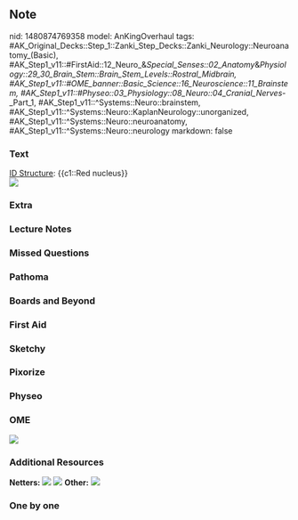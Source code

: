 ## Note
nid: 1480874769358
model: AnKingOverhaul
tags: #AK_Original_Decks::Step_1::Zanki_Step_Decks::Zanki_Neurology::Neuroanatomy_(Basic), #AK_Step1_v11::#FirstAid::12_Neuro_&_Special_Senses::02_Anatomy_&_Physiology::29_30_Brain_Stem::Brain_Stem_Levels::Rostral_Midbrain, #AK_Step1_v11::#OME_banner::Basic_Science::16_Neuroscience::11_Brainstem, #AK_Step1_v11::#Physeo::03_Physiology::08_Neuro::04_Cranial_Nerves_-_Part_1, #AK_Step1_v11::^Systems::Neuro::brainstem, #AK_Step1_v11::^Systems::Neuro::KaplanNeurology::unorganized, #AK_Step1_v11::^Systems::Neuro::neuroanatomy, #AK_Step1_v11::^Systems::Neuro::neurology
markdown: false

### Text
<div>
  <u>ID Structure</u>: {{c1::Red nucleus}}
</div>
<div><img src="paste-158239480087004.jpg"></div>

### Extra


### Lecture Notes


### Missed Questions


### Pathoma


### Boards and Beyond


### First Aid


### Sketchy


### Pixorize


### Physeo


### OME
<div class="ome-widget">
  <a href=
  "https://onlinemeded.org/spa/neuroscience/brainstem/acquire?ref=anki">
  <img src="_OME_AnkiFlashcards_Lesson_1.png"></a>
</div>

### Additional Resources
<b>Netters:</b> <img src="tmpQOHylB.png"> <img src="tmp2LlkJH.png">
<b>Other:</b> <img src="tmpa99XrX.png">

### One by one

